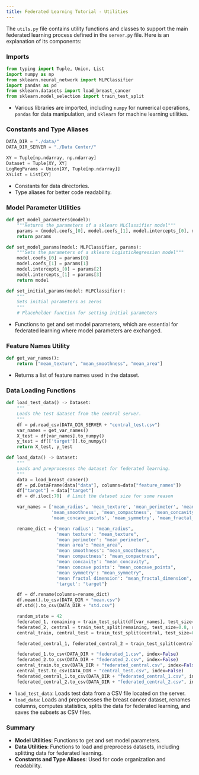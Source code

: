 ```yaml
---
title: Federated Learning Tutorial - Utilities
---
```


The `utils.py` file contains utility functions and classes to support the main federated learning process defined in the `server.py` file. Here is an explanation of its components:

### Imports
```python
from typing import Tuple, Union, List
import numpy as np
from sklearn.neural_network import MLPClassifier
import pandas as pd
from sklearn.datasets import load_breast_cancer
from sklearn.model_selection import train_test_split
```
- Various libraries are imported, including `numpy` for numerical operations, `pandas` for data manipulation, and `sklearn` for machine learning utilities.

### Constants and Type Aliases
```python
DATA_DIR = "./data/"
DATA_DIR_SERVER = "./Data Center/"

XY = Tuple[np.ndarray, np.ndarray]
Dataset = Tuple[XY, XY]
LogRegParams = Union[XY, Tuple[np.ndarray]]
XYList = List[XY]
```
- Constants for data directories.
- Type aliases for better code readability.

### Model Parameter Utilities
```python
def get_model_parameters(model):
    """Returns the parameters of a sklearn MLClassifier model"""
    params = (model.coefs_[0], model.coefs_[1], model.intercepts_[0], model.intercepts_[1])
    return params

def set_model_params(model: MLPClassifier, params):
    """Sets the parameters of a sklearn LogisticRegression model"""
    model.coefs_[0] = params[0]
    model.coefs_[1] = params[1]
    model.intercepts_[0] = params[2]
    model.intercepts_[1] = params[3]
    return model

def set_initial_params(model: MLPClassifier):
    """
    Sets initial parameters as zeros
    """
    # Placeholder function for setting initial parameters
```
- Functions to get and set model parameters, which are essential for federated learning where model parameters are exchanged.

### Feature Names Utility
```python
def get_var_names():
    return ["mean_texture", "mean_smoothness", "mean_area"]
```
- Returns a list of feature names used in the dataset.

### Data Loading Functions
```python
def load_test_data() -> Dataset:
    """
    Loads the test dataset from the central server.
    """
    df = pd.read_csv(DATA_DIR_SERVER + "central_test.csv")
    var_names = get_var_names()
    X_test = df[var_names].to_numpy()
    y_test = df[['target']].to_numpy()
    return X_test, y_test

def load_data() -> Dataset:
    """
    Loads and preprocesses the dataset for federated learning.
    """
    data = load_breast_cancer()
    df = pd.DataFrame(data["data"], columns=data["feature_names"])
    df["target"] = data["target"]
    df = df.iloc[:70]  # Limit the dataset size for some reason

    var_names = ['mean_radius', 'mean_texture', 'mean_perimeter', 'mean_area',
                 'mean_smoothness', 'mean_compactness', 'mean_concavity',
                 'mean_concave_points', 'mean_symmetry', 'mean_fractal_dimension', 'target']

    rename_dict = {'mean radius': "mean_radius",
                   'mean texture': "mean_texture",
                   'mean perimeter': "mean_perimeter",
                   'mean area': "mean_area",
                   'mean smoothness': "mean_smoothness",
                   'mean compactness': "mean_compactness",
                   'mean concavity': "mean_concavity",
                   'mean concave points': "mean_concave_points",
                   'mean symmetry': "mean_symmetry",
                   'mean fractal dimension': "mean_fractal_dimension",
                   'target': "target"}

    df = df.rename(columns=rename_dict)
    df.mean().to_csv(DATA_DIR + "mean.csv")
    df.std().to_csv(DATA_DIR + "std.csv")

    random_state = 42
    federated_1, remaining = train_test_split(df[var_names], test_size=0.8, random_state=random_state)
    federated_2, central = train_test_split(remaining, test_size=0.8, random_state=random_state)
    central_train, central_test = train_test_split(central, test_size=0.5, random_state=random_state)

    federated_central_1, federated_central_2 = train_test_split(central_train, test_size=0.5, random_state=random_state)

    federated_1.to_csv(DATA_DIR + "federated_1.csv", index=False)
    federated_2.to_csv(DATA_DIR + "federated_2.csv", index=False)
    central_train.to_csv(DATA_DIR + "federated_central.csv", index=False)
    central_test.to_csv(DATA_DIR + "central_test.csv", index=False)
    federated_central_1.to_csv(DATA_DIR + "federated_central_1.csv", index=False)
    federated_central_2.to_csv(DATA_DIR + "federated_central_2.csv", index=False)
```
- `load_test_data`: Loads test data from a CSV file located on the server.
- `load_data`: Loads and preprocesses the breast cancer dataset, renames columns, computes statistics, splits the data for federated learning, and saves the subsets as CSV files.

### Summary
- **Model Utilities**: Functions to get and set model parameters.
- **Data Utilities**: Functions to load and preprocess datasets, including splitting data for federated learning.
- **Constants and Type Aliases**: Used for code organization and readability.